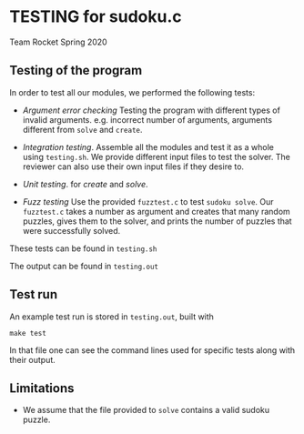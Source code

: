 # TESTING for sudoku.c

Team Rocket
Spring 2020

## Testing of the program

In order to test all our modules, we performed the following tests:

* *Argument error checking* Testing the program with different types of invalid arguments. e.g. incorrect number of arguments, arguments different from `solve` and `create`.

* *Integration testing*. Assemble all the modules and test it as a whole using `testing.sh`. We provide different input files to test the solver. The reviewer can also use their own input files if they desire to.

* *Unit testing*. for *create*  and *solve*.

* *Fuzz testing* Use the provided `fuzztest.c` to test `sudoku solve`. Our `fuzztest.c` takes a number as argument and creates that many random puzzles, gives them to the solver, and prints the number of puzzles that were successfully solved.

These tests can be found in `testing.sh`

The output can be found in `testing.out`

## Test run

An example test run is stored in `testing.out`, built with

`make test`

In that file one can see the command lines used for specific tests along with their output.  

## Limitations

* We assume that the file provided to `solve` contains a valid sudoku puzzle.

